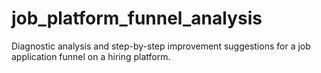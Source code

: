 # job_platform_funnel_analysis
Diagnostic analysis and step-by-step improvement suggestions for a job application funnel on a hiring platform.
